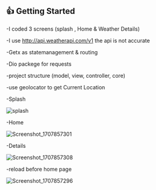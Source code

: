 
## :+1: Getting Started


-I coded 3 screens (splash , Home & Weather Details)

-I use http://api.weatherapi.com/v1  the api is not accurate

-Getx as statemanagement & routing

-Dio packege for requests

-project structure (model, view, controller, core)

-use geolocator to get Current Location


-Splash           



![splash](https://github.com/MohamedMarzouk5/weather_app/assets/149074643/4ea43457-b307-4fc5-83b8-164093370925)   



-Home



![Screenshot_1707857301](https://github.com/MohamedMarzouk5/weather_app/assets/149074643/9c81603f-f406-4292-b7e1-4d55353370ab)



-Details



![Screenshot_1707857308](https://github.com/MohamedMarzouk5/weather_app/assets/149074643/66fc7ef2-2a69-402b-b9ac-135ca1d2dda8)



-reload before home page




![Screenshot_1707857296](https://github.com/MohamedMarzouk5/weather_app/assets/149074643/35242380-f160-4bd8-96cd-81777738350c)



